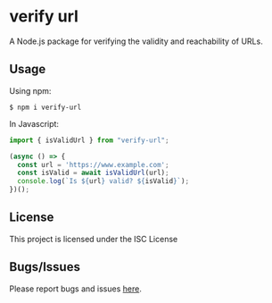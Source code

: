 # verify url
A Node.js package for verifying the validity and reachability of URLs.

## Usage
Using npm:

```shell
$ npm i verify-url
```

In Javascript:
```javascript
import { isValidUrl } from "verify-url";

(async () => {
  const url = 'https://www.example.com';
  const isValid = await isValidUrl(url);
  console.log(`Is ${url} valid? ${isValid}`);
})();
```

## License
This project is licensed under the ISC License

## Bugs/Issues
Please report bugs and issues [here](https://github.com/PhivosJiar/verify-url/issues).